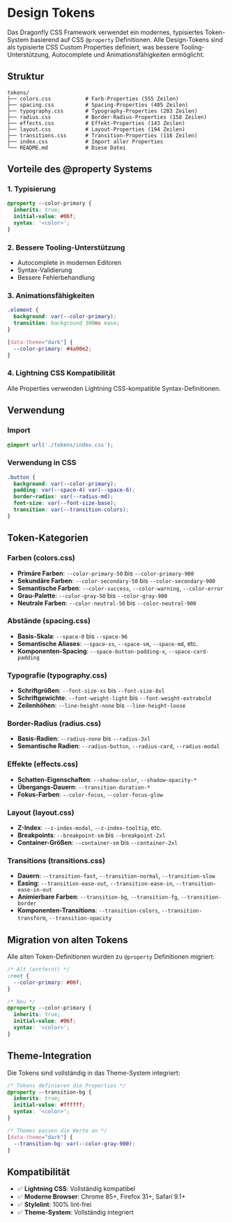 # Design Tokens

Das Dragonfly CSS Framework verwendet ein modernes, typisiertes Token-System basierend auf CSS `@property` Definitionen. Alle Design-Tokens sind als typisierte CSS Custom Properties definiert, was bessere Tooling-Unterstützung, Autocomplete und Animationsfähigkeiten ermöglicht.

## Struktur

```
tokens/
├── colors.css           # Farb-Properties (555 Zeilen)
├── spacing.css          # Spacing-Properties (405 Zeilen)
├── typography.css       # Typography-Properties (203 Zeilen)
├── radius.css           # Border-Radius-Properties (158 Zeilen)
├── effects.css          # Effekt-Properties (143 Zeilen)
├── layout.css           # Layout-Properties (194 Zeilen)
├── transitions.css      # Transition-Properties (116 Zeilen)
├── index.css            # Import aller Properties
└── README.md            # Diese Datei
```

## Vorteile des @property Systems

### 1. **Typisierung**
```css
@property --color-primary {
  inherits: true;
  initial-value: #06f;
  syntax: '<color>';
}
```

### 2. **Bessere Tooling-Unterstützung**
- Autocomplete in modernen Editoren
- Syntax-Validierung
- Bessere Fehlerbehandlung

### 3. **Animationsfähigkeiten**
```css
.element {
  background: var(--color-primary);
  transition: background 300ms ease;
}

[data-theme="dark"] {
  --color-primary: #4a90e2;
}
```

### 4. **Lightning CSS Kompatibilität**
Alle Properties verwenden Lightning CSS-kompatible Syntax-Definitionen.

## Verwendung

### Import
```css
@import url('./tokens/index.css');
```

### Verwendung in CSS
```css
.button {
  background: var(--color-primary);
  padding: var(--space-4) var(--space-6);
  border-radius: var(--radius-md);
  font-size: var(--font-size-base);
  transition: var(--transition-colors);
}
```

## Token-Kategorien

### Farben (colors.css)
- **Primäre Farben**: `--color-primary-50` bis `--color-primary-900`
- **Sekundäre Farben**: `--color-secondary-50` bis `--color-secondary-900`
- **Semantische Farben**: `--color-success`, `--color-warning`, `--color-error`
- **Grau-Palette**: `--color-gray-50` bis `--color-gray-900`
- **Neutrale Farben**: `--color-neutral-50` bis `--color-neutral-900`

### Abstände (spacing.css)
- **Basis-Skala**: `--space-0` bis `--space-96`
- **Semantische Aliases**: `--space-xs`, `--space-sm`, `--space-md`, etc.
- **Komponenten-Spacing**: `--space-button-padding-x`, `--space-card-padding`

### Typografie (typography.css)
- **Schriftgrößen**: `--font-size-xs` bis `--font-size-8xl`
- **Schriftgewichte**: `--font-weight-light` bis `--font-weight-extrabold`
- **Zeilenhöhen**: `--line-height-none` bis `--line-height-loose`

### Border-Radius (radius.css)
- **Basis-Radien**: `--radius-none` bis `--radius-3xl`
- **Semantische Radien**: `--radius-button`, `--radius-card`, `--radius-modal`

### Effekte (effects.css)
- **Schatten-Eigenschaften**: `--shadow-color`, `--shadow-opacity-*`
- **Übergangs-Dauern**: `--transition-duration-*`
- **Fokus-Farben**: `--color-focus`, `--color-focus-glow`

### Layout (layout.css)
- **Z-Index**: `--z-index-modal`, `--z-index-tooltip`, etc.
- **Breakpoints**: `--breakpoint-sm` bis `--breakpoint-2xl`
- **Container-Größen**: `--container-sm` bis `--container-2xl`

### Transitions (transitions.css)
- **Dauern**: `--transition-fast`, `--transition-normal`, `--transition-slow`
- **Easing**: `--transition-ease-out`, `--transition-ease-in`, `--transition-ease-in-out`
- **Animierbare Farben**: `--transition-bg`, `--transition-fg`, `--transition-border`
- **Komponenten-Transitions**: `--transition-colors`, `--transition-transform`, `--transition-opacity`

## Migration von alten Tokens

Alle alten Token-Definitionen wurden zu `@property` Definitionen migriert:

```css
/* Alt (entfernt) */
:root {
  --color-primary: #06f;
}

/* Neu */
@property --color-primary {
  inherits: true;
  initial-value: #06f;
  syntax: '<color>';
}
```

## Theme-Integration

Die Tokens sind vollständig in das Theme-System integriert:

```css
/* Tokens definieren die Properties */
@property --transition-bg {
  inherits: true;
  initial-value: #ffffff;
  syntax: '<color>';
}

/* Themes passen die Werte an */
[data-theme="dark"] {
  --transition-bg: var(--color-gray-900);
}
```

## Kompatibilität

- ✅ **Lightning CSS**: Vollständig kompatibel
- ✅ **Moderne Browser**: Chrome 85+, Firefox 31+, Safari 9.1+
- ✅ **Stylelint**: 100% lint-frei
- ✅ **Theme-System**: Vollständig integriert 